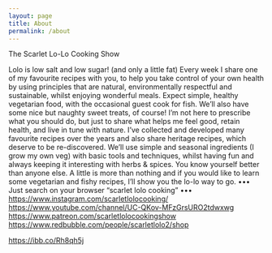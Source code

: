 ```yaml
---
layout: page
title: About
permalink: /about
---
```

  
  
The Scarlet Lo-Lo 
Cooking Show

Lolo is low salt and low sugar!                         (and only a little fat)
Every week I share one of my favourite recipes with you, to help you take control of your own health by using principles that are natural, environmentally respectful and sustainable, whilst enjoying wonderful meals.
Expect simple, healthy vegetarian food, with the occasional guest cook for fish. We’ll also have some nice but naughty sweet treats, of course!
I’m not here to prescribe what you should do, but just to share what helps me feel good, retain health, and live in tune with nature. I’ve collected and developed many favourite recipes over the years and also share heritage recipes, which deserve to be re-discovered.
We’ll use simple and seasonal ingredients (I grow my own veg) with basic tools and techniques, whilst having fun and always keeping it interesting with herbs & spices.
You know yourself better than anyone else. A little is more than nothing and if you would like to learn some vegetarian and fishy recipes, I’ll show you the lo-lo way to go.
••• Just search on your browser “scarlet lolo cooking” •••
https://www.instagram.com/scarletlolocooking/
https://www.youtube.com/channel/UC-QKov-MFzGrsURO2tdwxwg
https://www.patreon.com/scarletlolocookingshow
https://www.redbubble.com/people/scarletlolo2/shop

https://ibb.co/Rh8qh5j